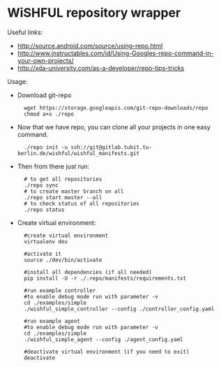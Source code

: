 WiSHFUL repository wrapper
==========================

Useful links:

- http://source.android.com/source/using-repo.html
- http://www.instructables.com/id/Using-Googles-repo-command-in-your-own-projects/
- http://xda-university.com/as-a-developer/repo-tips-tricks

Usage:

- Download git-repo

        wget https://storage.googleapis.com/git-repo-downloads/repo
        chmod a+x ./repo

- Now that we have repo, you can clone all your projects in one easy command.

        ./repo init -u ssh://git@gitlab.tubit.tu-berlin.de/wishful/wishful_manifests.git

- Then from there just run:

        # to get all repositories
        ./repo sync
        # to create master branch on all
        ./repo start master --all
        # to check status of all repositories
        ./repo status

- Create virtual environment:

        #create virtual environment
        virtualenv dev

        #activate it
        source ./dev/bin/activate

        #install all dependencies (if all needed)
        pip install -U -r ./.repo/manifests/requirements.txt

        #run example controller
        #to enable debug mode run with parameter -v
        cd ./examples/simple
        ./wishful_simple_controller --config ./controller_config.yaml

        #run example agent
        #to enable debug mode run with parameter -v
        cd ./examples/simple
        ./wishful_simple_agent --config ./agent_config.yaml

        #deactivate virtual environment (if you need to exit)
        deactivate

